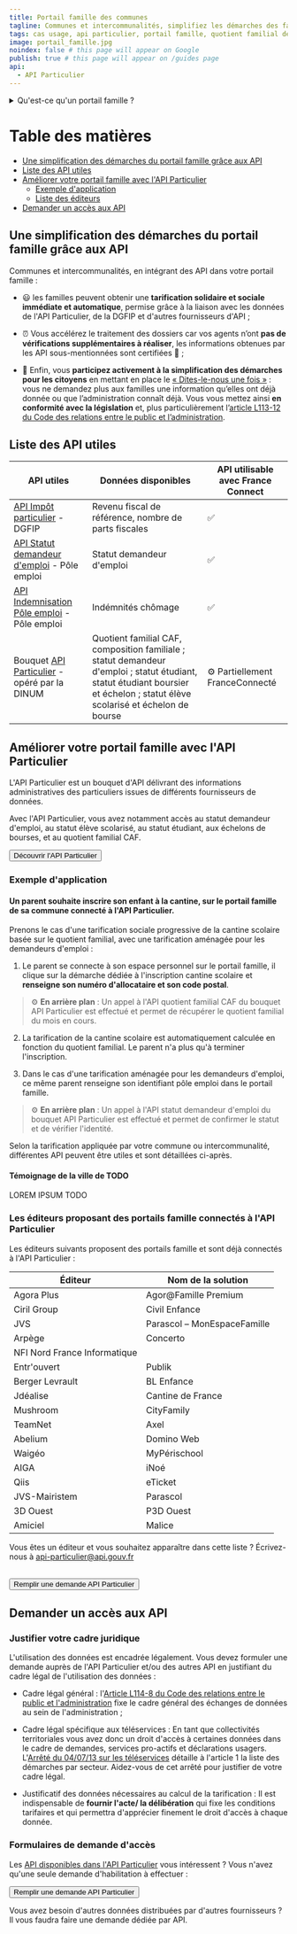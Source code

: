 ```yaml
---
title: Portail famille des communes
tagline: Communes et intercommunalités, simplifiez les démarches des familles en calculant automatiquement leur tarif de restauration scolaire, de crèches ou d'activités périscolaires ou municipales.
tags: cas usage, api particulier, portail famille, quotient familial dématérialisé, tarification restauration scolaire, tarification activités périscolaires
image: portail_famille.jpg
noindex: false # this page will appear on Google
publish: true # this page will appear on /guides page
api:
  - API Particulier
---
```


<details>
   <summary>Qu'est-ce qu'un portail famille ?</summary>

De plus en plus de communes et intercommunalités mettent à disposition des habitants un portail famille permettant d'accéder à des services en ligne pour gérer les activités de l'ensemble de la famille : la crèche, l'halte-garderie, les centres de loisirs, la restauration scolaire, les goûters, les études, le conservatoire, l'atelier beaux-arts etc..

Ce type de portail permet généralement de réserver et payer en ligne les factures liées aux activités péri- et extrascolaires, de suivre les paiements et de gérer les informations liées au compte de la famille. La tarification de ces activités peut être sociale ou solidaire, c'est-à-dire adaptée en fonction du statut ou des ressources de la famille.

En général, le calcul des tarifs utilise le quotient familial de la Caisse d’allocations familiales (CAF) et/ou l'avis d'imposition (DGFIP) fournis par les citoyens.

</details>

# Table des matières

- [Une simplification des démarches du portail famille grâce aux API](#une-simplification-des-demarches-du-portail-famille-grace-aux-API)
- [Liste des API utiles](#liste-des-api-utiles)
- [Améliorer votre portail famille avec l'API Particulier](#ameliorer-votre-portail-famille-avec-l-api-particulier)
  - [Exemple d'application](#exemple-d-application)
  - [Liste des éditeurs](#les-editeurs-proposant-des-portails-famille-connectes-a-l-api-particulier)
- [Demander un accès aux API](#demander-un-accès-aux-api)

## Une simplification des démarches du portail famille grâce aux API 

Communes et intercommunalités, en intégrant des API dans votre portail famille :

- 😃 les familles peuvent obtenir une **tarification solidaire et sociale immédiate et automatique**, permise grâce à la liaison avec les données de l'API Particulier, de la DGFIP et d'autres fournisseurs d'API ;

- ⏰ Vous accélérez le traitement des dossiers car vos agents n’ont **pas de vérifications supplémentaires à réaliser**, les informations obtenues par les API sous-mentionnées sont certifiées 🔎 ;

- 🎯 Enfin, vous **participez activement à la simplification des démarches pour les citoyens** en mettant en place le [« Dites-le-nous une fois »](https://www.numerique.gouv.fr/services/guichet-dites-le-nous-une-fois/) : vous ne demandez plus aux familles une information qu’elles ont déjà donnée ou que l’administration connaît déjà.
Vous vous mettez ainsi **en conformité avec la législation** et, plus particulièrement l’[article L113-12 du Code des relations entre le public et l’administration](https://www.legifrance.gouv.fr/codes/article_lc/LEGIARTI000037313155).

## Liste des API utiles

| API utiles | Données disponibles |  API utilisable avec France Connect |
| --- | --- | --- |
| [API Impôt particulier](/les-api/impot-particulier) - DGFIP | Revenu fiscal de référence, nombre de parts fiscales | ✅ |
| [API Statut demandeur d'emploi](/les-api/api-statut-demandeur-emploi) - Pôle emploi | Statut demandeur d'emploi | ✅ |
| [API Indemnisation Pôle emploi](/les-api/api-indemnisation-pole-emploi) - Pôle emploi | Indémnités chômage | ✅ |
| Bouquet [API Particulier](https://particulier.api.gouv.fr/catalogue) - opéré par la DINUM | Quotient familial CAF, composition familiale ; statut demandeur d'emploi ; statut étudiant, statut étudiant boursier et échelon ; statut élève scolarisé et échelon de bourse | ⚙️ Partiellement FranceConnecté |

## Améliorer votre portail famille avec l'API Particulier

L'API Particulier est un bouquet d'API délivrant des informations administratives des particuliers issues de différents fournisseurs de données.

Avec l'API Particulier, vous avez notamment accès au statut demandeur d'emploi, au statut élève scolarisé, au statut étudiant, aux échelons de bourses, et au quotient familial CAF.

<Button href="https://particulier.api.gouv.fr/catalogue">Découvrir l'API Particulier</Button>

### Exemple d'application

#### Un parent souhaite inscrire son enfant à la cantine, sur le portail famille de sa commune connecté à l'API Particulier.

Prenons le cas d'une tarification sociale progressive de la cantine scolaire basée sur le quotient familial, avec une tarification aménagée pour les demandeurs d'emploi :

1. Le parent se connecte à son espace personnel sur le portail famille, il clique sur la démarche dédiée à l'inscription cantine scolaire et **renseigne son numéro d'allocataire et son code postal**.

> ⚙️ **En arrière plan** : Un appel à l'API quotient familial CAF du bouquet API Particulier est effectué et permet de récupérer le quotient familial du mois en cours.

2. La tarification de la cantine scolaire est automatiquement calculée en fonction du quotient familial. Le parent n'a plus qu'à terminer l'inscription.

3. Dans le cas d'une tarification aménagée pour les demandeurs d'emploi, ce même parent renseigne son identifiant pôle emploi dans le portail famille. 

> ⚙️ **En arrière plan** : Un appel à l'API statut demandeur d'emploi du bouquet API Particulier est effectué et permet de confirmer le statut et de vérifier l'identité.

Selon la tarification appliquée par votre commune ou intercommunalité, différentes API peuvent être utiles et sont détaillées ci-après.

#### Témoignage de la ville de TODO

LOREM IPSUM TODO

### Les éditeurs proposant des portails famille connectés à l'API Particulier

Les éditeurs suivants proposent des portails famille et sont déjà connectés à l'API Particulier :

| Éditeur                      | Nom de la solution            |
| ---------------------------- | ----------------------------- |
| Agora Plus                   | Agor@Famille Premium          |
| Ciril Group                  | Civil Enfance                 |
| JVS                          | Parascol – MonEspaceFamille   |
| Arpège                       | Concerto                      |
| NFI Nord France Informatique |                               |
| Entr'ouvert                  | Publik                        |
| Berger Levrault              | BL Enfance                    |
| Jdéalise                     | Cantine de France             |
| Mushroom                     | CityFamily                    |
| TeamNet                      | Axel                          |
| Abelium                      | Domino Web                    |
| Waigéo                       | MyPérischool                  |
| AIGA                         | iNoé                          |
| Qiis                         | eTicket                       |
| JVS-Mairistem                | Parascol                      |
| 3D Ouest                     | P3D Ouest                     |
| Amiciel                      | Malice                        |

Vous êtes un éditeur et vous souhaitez apparaître dans cette liste ? Écrivez-nous à [api-particulier@api.gouv.fr](mailto:api-particulier@api.gouv.fr)

<br/>
<Button href="https://datapass.api.gouv.fr/api-particulier?demarche=ccas">Remplir une demande API Particulier</Button>

## Demander un accès aux API

### Justifier votre cadre juridique

L'utilisation des données est encadrée légalement. Vous devez formuler une demande auprès de l'API Particulier et/ou des autres API en justifiant du cadre légal de l'utilisation des données :

- Cadre légal général : l'[Article L114-8 du Code des relations entre le public et l'administration](https://www.legifrance.gouv.fr/codes/article_lc/LEGIARTI000045213315) fixe le cadre général des échanges de données au sein de l'administration ;

- Cadre légal spécifique aux téléservices : En tant que collectivités territoriales vous avez donc un droit d'accès à certaines données dans le cadre de demandes, services pro-actifs et déclarations usagers. 
L'[Arrêté du 04/07/13 sur les téléservices](https://www.legifrance.gouv.fr/loda/id/JORFTEXT000027697207/#:~:text=Dans%20les%20r%C3%A9sum%C3%A9s-,Arr%C3%AAt%C3%A9%20du%204%20juillet%202013%20autorisant%20la%20mise%20en%20%C5%93uvre,publiques%20locales%20dont%20ils%20sont) détaille à l'article 1 la liste des démarches par secteur. Aidez-vous de cet arrêté pour justifier de votre cadre légal.

- Justificatif des données nécessaires au calcul de la tarification : Il est indispensable de **fournir l'acte/ la délibération** qui fixe les conditions tarifaires et qui permettra d'apprécier finement le droit d'accès à chaque donnée.

### Formulaires de demande d'accès

Les [API disponibles dans l'API Particulier](https://particulier.api.gouv.fr/catalogue) vous intéressent ? Vous n'avez qu'une seule demande d'habilitation à effectuer : 

<Button href="https://datapass.api.gouv.fr/api-particulier?demarche=ccas">Remplir une demande API Particulier</Button>

Vous avez besoin d'autres données distribuées par d'autres fournisseurs ? Il vous faudra faire une demande dédiée par API.